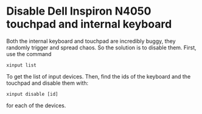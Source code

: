 # Disable Dell Inspiron N4050 touchpad and internal keyboard

Both the internal keyboard and touchpad are incredibly buggy, they randomly trigger and spread chaos. So the solution is to disable them. First, use the command
```shell
xinput list
```
To get the list of input devices. Then, find the ids of the keyboard and the touchpad and disable them with:
```shell
xinput disable [id]
```
for each of the devices.
